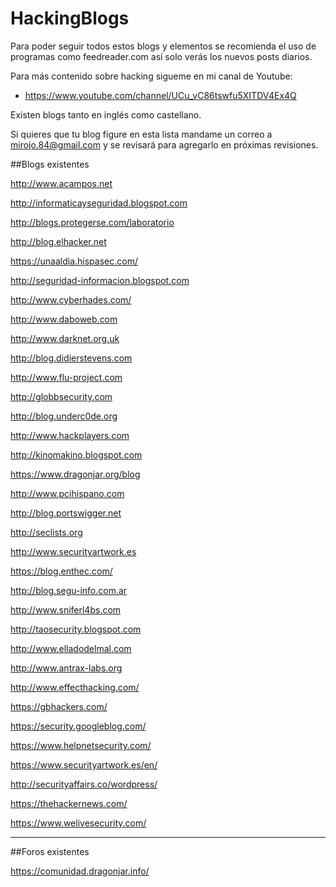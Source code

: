 # HackingBlogs

Para poder seguir todos estos blogs y elementos se recomienda el uso de programas como feedreader.com así solo verás los nuevos posts diarios.

Para más contenido sobre hacking sigueme en mi canal de Youtube:

* https://www.youtube.com/channel/UCu_vC86tswfu5XITDV4Ex4Q

Existen blogs tanto en inglés como castellano.

Si quieres que tu blog figure en esta lista mandame un correo a mirojo.84@gmail.com y se revisará para agregarlo en próximas revisiones.

##Blogs existentes

http://www.acampos.net

http://informaticayseguridad.blogspot.com

http://blogs.protegerse.com/laboratorio

http://blog.elhacker.net

https://unaaldia.hispasec.com/

http://seguridad-informacion.blogspot.com

http://www.cyberhades.com/

http://www.daboweb.com

http://www.darknet.org.uk

http://blog.didierstevens.com

http://www.flu-project.com

http://globbsecurity.com

http://blog.underc0de.org

http://www.hackplayers.com

http://kinomakino.blogspot.com

https://www.dragonjar.org/blog

http://www.pcihispano.com

http://blog.portswigger.net

http://seclists.org

http://www.securityartwork.es

https://blog.enthec.com/

http://blog.segu-info.com.ar

http://www.sniferl4bs.com

http://taosecurity.blogspot.com

http://www.elladodelmal.com

http://www.antrax-labs.org

http://www.effecthacking.com/

https://gbhackers.com/

https://security.googleblog.com/

https://www.helpnetsecurity.com/

https://www.securityartwork.es/en/

http://securityaffairs.co/wordpress/

https://thehackernews.com/

https://www.welivesecurity.com/



---
##Foros existentes

https://comunidad.dragonjar.info/


